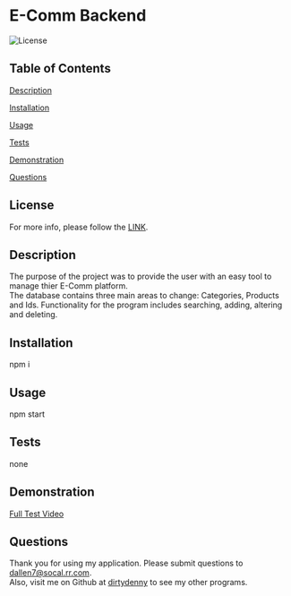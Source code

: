 

# E-Comm Backend
![License](https://img.shields.io/badge/License-MIT-blue.svg)


## Table of Contents  
[Description](#description)
  
[Installation](#installation)
  
[Usage](#usage)
  
[Tests](#tests)

[Demonstration](#demonstration)
    
[Questions](#questions)
  
  
  ## License 
   For more info, please follow the [LINK](https://opensource.org/license/MIT).

  ## Description

  The purpose of the project was to provide the user with an easy tool to manage thier E-Comm platform.  
  The database contains three main areas to change:  Categories, Products and Ids.
  Functionality for the program includes searching, adding, altering and deleting.
   
  ## Installation

  npm i

  ## Usage

  npm start
  

  ## Tests

  none
  
  ## Demonstration
  
  [Full Test Video](https://drive.google.com/file/d/1ic6-suDKz_eGoMmfLou_glqot6GBdk7i/view)


  ## Questions

  Thank you for using my application.  Please submit questions to dallen7@socal.rr.com.  
  Also, visit me on Github at [dirtydenny](https://github.com/dirtydenny/) to see my other programs.

